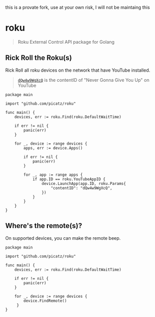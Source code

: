this is a provate fork, use at your own risk, I will not be maintaing this

# roku
> Roku External Control API package for Golang

## Rick Roll the Roku(s)

Rick Roll all roku devices on the network that have YouTube installed.
> [`dQw4w9WgXcQ`](https://www.youtube.com/watch?v=dQw4w9WgXcQ) is the contentID of "Never Gonna Give You Up" on YouTube

```golang
package main

import "github.com/picatz/roku"

func main() {
    devices, err := roku.Find(roku.DefaultWaitTime)

    if err != nil {
        panic(err)
    }

    for _, device := range devices {
        apps, err := device.Apps()

        if err != nil {
            panic(err)
        }

        for _, app := range apps {
            if app.ID == roku.YouTubeAppID {
                device.LaunchApp(app.ID, roku.Params{
                    "contentID": "dQw4w9WgXcQ",
                })
            }
        }
    }
}
```

## Where's the remote(s)?

On supported devices, you can make the remote beep.

```golang
package main

import "github.com/picatz/roku"

func main() {
    devices, err := roku.Find(roku.DefaultWaitTime)

    if err != nil {
        panic(err)
    }

    for _, device := range devices {
        device.FindRemote()
     }
}
```
